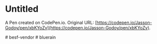 # Untitled

A Pen created on CodePen.io. Original URL: [https://codepen.io/Jasson-Godoy/pen/xbKYoZv](https://codepen.io/Jasson-Godoy/pen/xbKYoZv).

#   b e s f - v e n d o r  
 #   b l u e r a i n  
 